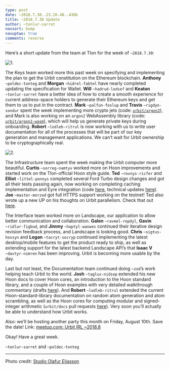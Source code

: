 ```yaml
---
type: post
date: ~2018.7.30..23.26.40..438b
title: ~2018.7.30 Update
author: ~tonlur-sarret
navsort: bump
navuptwo: true
comments: reverse
---
```


Here’s a short update from the team at Tlon for the week of `~2018.7.30`:

![1.](https://media.urbit.org/fora/updates/~2018.7.30-Update-1.jpg)

The Keys team worked more this past week on specifying and implementing the plan to get the Urbit constitution on the Ethereum blockchain. **Anthony** `~poldec-tonteg` and **Morgan**  `~hidrel-fabtel` have nearly completed updating the specification for Wallet. **Will** `~hadrud-lodsef` and **Keaton** `~tonlur-sarret` have a better idea of how to create a smooth experience for current address-space holders to generate their Ethereum keys and get them to us to put in the contract. **Mark** `~palfun-foslup` and **Travis** `~rigdyn-sondur` spent the week implementing more crypto jets (code: [`urbit/argon2`](https://github.com/urbit/argon2)), and Mark is also working on an `argon2` WebAssembly library  (code: [`urbit/argon2-wasm`](https://github.com/urbit/argon2-wasm)), which will help us generate private keys during onboarding. **Robert** `~lodleb-ritrul` is now working with us to write user documentation for all of the processes that will be part of our key generation and management applications. We can’t wait for Urbit ownership to be cryptographically real.

![2.](https://media.urbit.org/fora/updates/~2018.7.30-Update-2.png)

The Infrastructure team spent the week making the Urbit computer more beautiful. **Curtis** `~sorreg-namtyv` worked more on Hoon improvements and started work on the Tlon-official Hoon style guide. **Ted** `~rovnys-ricfer` and **Elliot** `~littel-ponnys` completed several Ford Turbo design changes and got all their tests passing again, now working on completing caching implementation and Eyre integration (code [here](https://github.com/urbit/arvo/branches/all?utf8=%E2%9C%93&query=ford-turbo), technical updates [here](https://fora.urbit.org/proposals/posts/~2018.3.15..04.24.35..a47f~/)). **Joe** `~master-morzod` got full HTTPS support working on the testnet! Ted also wrote up a new UP on his thoughts on Urbit parallelism. Check that out [here](https://fora.urbit.org/proposals/posts/~2018.7.28..19.57.33..7ed3~/). 

The Interface team worked more on Landscape, our application to allow better communication and collaboration.  **Galen** `~ravmel-ropdyl`, **Gavin** `~ridlur-figbud`, and **Jimmy** `~haptyl-wanwes` continued their iterative design revision feedback process, and Landscape is looking good. **Chris** `~sigtus-hossyn` and **Logan** `~tacryt-socryp` continued implementing the latest desktop/mobile features to get the product ready to ship, as well as extending support for the latest backend Landscape API’s that **Isaac V** `~davtyr-nimren` has been improving. Urbit is becoming more usable by the day.

Last but not least, the Documentation team continued doing `~zod`’s work helping teach Urbit to the world. **Josh** `~taglux-nidsep` extended his new Hoon docs to cover Hoon cores, an introduction to the Hoon standard library, and a couple of Hoon examples with very detailed walkthrough commentary (drafts [here](https://github.com/joshuareagan/doc-drafts)). And **Robert** `~lodleb-ritrul` extended the current Hoon-standard-library documentation on random atom generation and atom scrambling, as well as the Hoon cores for computing modular and signed-integer arithmetic (`urbit/docs` pull requests [here](https://github.com/urbit/docs/pulls)). Very soon you’ll actually be able to understand how Urbit works.

Also: we’ll be hosting another party this month on Friday, August 10th. Save the date! Link: [meetup.com: Urbit IRL ~2018.8](https://www.meetup.com/urbit-sf/events/253292678/)

Okay! Have a great week.

`~tonlur-sarret` and `~poldec-tonteg`

---

Photo credit: [Studio Olafur Eliasson](http://olafureliasson.net/)
